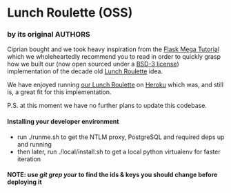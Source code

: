 # Lunch Roulette (OSS)

### by its original AUTHORS

Ciprian bought and we took heavy inspiration from the [Flask Mega Tutorial](https://courses.miguelgrinberg.com/p/flask-mega-tutorial) which we wholeheartedly recommend you to read in order to quickly grasp how we built our (now open sourced under a [BSD-3 license](LICENSE)) implementation of the decade old [Lunch Roulette](https://hbr.org/2013/01/a-new-way-to-network-inside-yo) idea.

We have enjoyed running [our Lunch Roulette](https://www.lunch-roulette.org/) on [Heroku](https://www.heroku.com/) which was, and still is, a great fit for this implementation.

P.S. at this moment we have no further plans to update this codebase.

#### Installing your developer environment

- run ./runme.sh to get the NTLM proxy, PostgreSQL and required deps up and running
- then later, run ./local/install.sh to get a local python virtualenv for faster iteration

#### NOTE: use _git grep your_ to find the ids & keys you should change before deploying it
